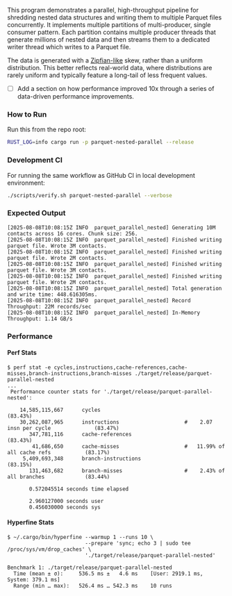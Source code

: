 This program demonstrates a parallel, high-throughput pipeline for shredding
nested data structures and writing them to multiple Parquet files concurrently.
It implements multiple partitions of multi-producer, single consumer pattern.
Each partition contains multiple producer threads that generate millions of
nested data and then streams them to a dedicated writer thread which writes to
a Parquet file.

The data is generated with a [Zipfian-like] skew, rather than a uniform
distribution. This better reflects real-world data, where distributions are
rarely uniform and typically feature a long-tail of less frequent values.

[Zipfian-like]: https://en.wikipedia.org/wiki/Zipf%27s_law

- [ ] Add a section on how performance improved 10x through a series of
  data-driven performance improvements.

### How to Run

Run this from the repo root:

```zsh
RUST_LOG=info cargo run -p parquet-nested-parallel --release
```

### Development CI

For running the same workflow as GitHub CI in local development environment:

```zsh
./scripts/verify.sh parquet-nested-parallel --verbose
```

### Expected Output

```text
[2025-08-08T10:08:15Z INFO  parquet_parallel_nested] Generating 10M contacts across 16 cores. Chunk size: 256.
[2025-08-08T10:08:15Z INFO  parquet_parallel_nested] Finished writing parquet file. Wrote 3M contacts.
[2025-08-08T10:08:15Z INFO  parquet_parallel_nested] Finished writing parquet file. Wrote 2M contacts.
[2025-08-08T10:08:15Z INFO  parquet_parallel_nested] Finished writing parquet file. Wrote 3M contacts.
[2025-08-08T10:08:15Z INFO  parquet_parallel_nested] Finished writing parquet file. Wrote 2M contacts.
[2025-08-08T10:08:15Z INFO  parquet_parallel_nested] Total generation and write time: 448.616305ms.
[2025-08-08T10:08:15Z INFO  parquet_parallel_nested] Record Throughput: 22M records/sec
[2025-08-08T10:08:15Z INFO  parquet_parallel_nested] In-Memory Throughput: 1.14 GB/s
```

### Performance

#### Perf Stats

```text
$ perf stat -e cycles,instructions,cache-references,cache-misses,branch-instructions,branch-misses ./target/release/parquet-parallel-nested
...
 Performance counter stats for './target/release/parquet-parallel-nested':

    14,585,115,667      cycles                                                                  (83.43%)
    30,262,087,965      instructions                     #    2.07  insn per cycle              (83.47%)
       347,781,116      cache-references                                                        (83.43%)
        41,686,650      cache-misses                     #   11.99% of all cache refs           (83.17%)
     5,409,693,348      branch-instructions                                                     (83.15%)
       131,463,682      branch-misses                    #    2.43% of all branches             (83.44%)

       0.572045514 seconds time elapsed

       2.960127000 seconds user
       0.456030000 seconds sys 
```

#### Hyperfine Stats

```text
$ ~/.cargo/bin/hyperfine --warmup 1 --runs 10 \                                                                                                              
                         --prepare 'sync; echo 3 | sudo tee /proc/sys/vm/drop_caches' \
                         './target/release/parquet-parallel-nested'

Benchmark 1: ./target/release/parquet-parallel-nested
  Time (mean ± σ):     536.5 ms ±   4.6 ms    [User: 2919.1 ms, System: 379.1 ms]
  Range (min … max):   526.4 ms … 542.3 ms    10 runs
```

[//]: # (### Design Notes)

[//]: # ()

[//]: # (* The data generation for)

[//]: # (  `Contact` struct uses a preset distribution defined for each of its fields.)

[//]: # (    * Use)

[//]: # (      `proptest` as the abstract shaper which knows the probability distribution of each)

[//]: # (      `Contact` field defined)

[//]: # (      as a `BoxedStrategy`.)

[//]: # (    * The abstract &#40;template-like&#41; shape makes it possible to configure)

[//]: # (      `Contact.name` to have realistic looking)

[//]: # (      values by using the)

[//]: # (      `fake` package, instead of generating random string values.)

[//]: # (    * Each)

[//]: # (      `Contact.phone_number` value is globally unique. This is implemented using a global)

[//]: # (      `std::sync::atomic::AtomicUsize` counter which is sequentially incremented. This was chosen to balance between)

[//]: # (      realistic enough numbers and not having to coordinate using an external data structure like a HashMap or bloom)

[//]: # (      filters.)

[//]: # (* Single-threaded execution on a single core is easy to write and requires less code. But it immediately runs into)

[//]: # (  bottleneck if we need to generate >1M nested data structure values.)

[//]: # (* Embarrassingly parallel data generation using `rayon` parallel iterator.)

[//]: # (    * A single dedicated parquet writer &#40;consumer&#41; thread which reads)

[//]: # (      `RecordBatch` from channel and write to file)

[//]: # (      storage.)

[//]: # (    * Many producers with a pipeline like: `PartialContact` _chunk_ -> `Contact`)

[//]: # (      _chunk_ -> `RecordBatch`.)

[//]: # (* Performance:)

[//]: # (    * Changing)

[//]: # (      `BASE_CHUNK_SIZE` from 8192 -> 256 makes the execution ~2x faster.)

[//]: # (* Decisions:)

[//]: # (    * Single-threaded vec materialization works upto 100K values. The next step is to generate small chunks and)

[//]: # (      immediately write to disk to avoid OOM crashes.)

[//]: # (    * There is a seam which separates the abstract shaping from the concrete &#40;assembly&#41; materialization of the value.)

[//]: # (        * The)

[//]: # (          `Contacts.phones.phone_number` is globally unique. The abstract shape contains the cardinality)

[//]: # (          distribution of)

[//]: # (          `Contact.phones` field, but the actual number which is used is only known at runtime tracked)

[//]: # (          by a global)

[//]: # (          `AtomicUsize` counter which is incremented by 1. Requires no coordination or locking.)

[//]: # (    * Switching to `tikv-jemallocator` had a negative impact of performance.)

[//]: # ()

[//]: # (### 1 Billion Nested Data Structures)

[//]: # ()

[//]: # (Linear scaling in performance from 10 million through 1 billion is the effect of fixed costs being amortized over longer)

[//]: # (runs. The current version fuses data generation with)

[//]: # (`RecordBatch` building. The producer thread control flow is)

[//]: # (simple. There is no extra code required for handling trailing rows which are less than the optimal)

[//]: # (`RecordBatch`)

[//]: # (size.)

[//]: # ()

[//]: # (```text)

[//]: # (➜  rusty-doodles git:&#40;main&#41; ✗ perf stat -e cycles,instructions,cache-references,cache-misses,branch-instructions,branch-misses ./target/release/parquet-parallel-nested                  dbu6)

[//]: # ([2025-07-03T18:22:25Z INFO  parquet_parallel_nested] Generating 1G contacts across 16 cores. Chunk size: 256.)

[//]: # ([2025-07-03T18:23:11Z INFO  parquet_parallel_nested] Finished writing parquet file. Wrote 250M contacts.)

[//]: # ([2025-07-03T18:23:11Z INFO  parquet_parallel_nested] Finished writing parquet file. Wrote 250M contacts.)

[//]: # ([2025-07-03T18:23:11Z INFO  parquet_parallel_nested] Finished writing parquet file. Wrote 250M contacts.)

[//]: # ([2025-07-03T18:23:11Z INFO  parquet_parallel_nested] Finished writing parquet file. Wrote 250M contacts.)

[//]: # ([2025-07-03T18:23:11Z INFO  parquet_parallel_nested] Total generation and write time: 45.0708714s.)

[//]: # ([2025-07-03T18:23:11Z INFO  parquet_parallel_nested] Record Throughput: 22M records/sec)

[//]: # ([2025-07-03T18:23:11Z INFO  parquet_parallel_nested] In-Memory Throughput: 1.13 GB/s)

[//]: # ()

[//]: # ( Performance counter stats for './target/release/parquet-parallel-nested':)

[//]: # ()

[//]: # ( 1,380,116,176,317      cycles                                                                  &#40;83.34%&#41;)

[//]: # ( 2,854,183,038,000      instructions                     #    2.07  insn per cycle              &#40;83.32%&#41;)

[//]: # (    36,862,140,938      cache-references                                                        &#40;83.36%&#41;)

[//]: # (     3,787,813,422      cache-misses                     #   10.28% of all cache refs           &#40;83.32%&#41;)

[//]: # (   527,304,886,022      branch-instructions                                                     &#40;83.30%&#41;)

[//]: # (    11,521,613,424      branch-misses                    #    2.19% of all branches             &#40;83.36%&#41;)

[//]: # ()

[//]: # (      45.079519917 seconds time elapsed)

[//]: # ()

[//]: # (     300.597543000 seconds user)

[//]: # (      28.455504000 seconds sys)

[//]: # (```)

[//]: # ()

[//]: # (The size of the parquet files which contains 750 million contacts each created by 4 writer threads.)

[//]: # ()

[//]: # (```text)

[//]: # (➜  rusty-doodles git:&#40;main&#41; ✗ ls contacts_*                                                                                                                                              dbu6)

[//]: # (contacts_1.parquet  contacts_2.parquet  contacts_3.parquet  contacts_4.parquet)

[//]: # (➜  rusty-doodles git:&#40;main&#41; ✗ ls contacts_* -lth                                                                                                                                         dbu6)

[//]: # (-rw-rw-r-- 1 jcsherin jcsherin 7.5G Jul  3 18:23 contacts_2.parquet)

[//]: # (-rw-rw-r-- 1 jcsherin jcsherin 7.5G Jul  3 18:23 contacts_3.parquet)

[//]: # (-rw-rw-r-- 1 jcsherin jcsherin 7.5G Jul  3 18:23 contacts_1.parquet)

[//]: # (-rw-rw-r-- 1 jcsherin jcsherin 7.5G Jul  3 18:23 contacts_4.parquet)

[//]: # (```)

[//]: # ()

[//]: # (### Performance Analysis: String Generation Strategies)

[//]: # ()

[//]: # (The)

[//]: # (`generate_name` method generates names with a high degree of duplication, where only ~25% of name are unique.)

[//]: # (The goal is to reduce the millions of small, short-lived heap allocations by comparing the baseline &#40;no interning&#41;,)

[//]: # (against two caching strategies: a global shared &#40;)

[//]: # (`DashMap`&#41; string interner and a thread-local string interner.)

[//]: # ()

[//]: # (Counter-intuitively, both interning strategies led to significant performance regression compared to the baseline)

[//]: # (version.)

[//]: # ()

[//]: # (The)

[//]: # (`DashMap` version has cache-coherency issues due to multiple thread writers on shared data structure. The)

[//]: # (thread-local version overcomes this problem, but the overhead it introduces in hashing,)

[//]: # (`RefCell` borrow, branching)

[//]: # (etc. proved to be more expensive than simply making more string allocations.)

[//]: # ()

[//]: # (The result is a lesson in what appeared to be an optimization target on paper &#40;a hot loop with many small)

[//]: # (allocations&#41;, in practice is already optimal.)

[//]: # ()

[//]: # (#### Raw Data: Performance Comparison &#40;10M Run Size&#41;)

[//]: # ()

[//]: # (| Metric                           | Baseline        | Shared `DashMap` Interner | Thread-Local Interner |)

[//]: # (|:---------------------------------|:----------------|:--------------------------|:----------------------|)

[//]: # (| **Wall Time &#40;Elapsed&#41;**          | **`0.440 s`**   | `0.955 s` &#40;+117%&#41;         | `0.793 s` &#40;+80%&#41;      |)

[//]: # (| **Record Throughput**            | **`23 M/s`**    | `11 M/s` &#40;-52%&#41;           | `14 M/s` &#40;-39%&#41;       |)

[//]: # (| **In-Memory Throughput**         | **`1.18 GB/s`** | `0.55 GB/s` &#40;-53%&#41;        | `0.72 GB/s` &#40;-39%&#41;    |)

[//]: # (|                                  |                 |                           |                       |)

[//]: # (| **Instructions Per Cycle &#40;IPC&#41;** | **`2.13`**      | `1.10` &#40;-48%&#41;             | `1.11` &#40;-48%&#41;         |)

[//]: # (| **Cache Miss Rate**              | **`11.39%`**    | `22.49%` &#40;+97%&#41;           | `15.91%` &#40;+40%&#41;       |)

[//]: # (| **Branch Miss Rate**             | **`2.16%`**     | `2.75%` &#40;+27%&#41;            | `3.03%` &#40;+40%&#41;        |)

[//]: # (|                                  |                 |                           |                       |)

[//]: # (| **Total CPU Time &#40;User + Sys&#41;**  | `3.155 s`       | `7.188 s` &#40;+128%&#41;         | `9.068 s` &#40;+187%&#41;     |)

[//]: # (| **User Time**                    | `2.834 s`       | `6.373 s`                 | `7.480 s`             |)

[//]: # (| **System Time**                  | `0.320 s`       | `0.814 s`                 | `1.588 s`             |)

[//]: # (|                                  |                 |                           |                       |)

[//]: # (| **Cycles**                       | `13.4 B`        | `30.9 B` &#40;+130%&#41;          | `38.4 B` &#40;+186%&#41;      |)

[//]: # (| **Instructions**                 | `28.6 B`        | `33.8 B` &#40;+18%&#41;           | `42.7 B` &#40;+49%&#41;       |)

[//]: # (| **Cache References**             | `336 M`         | `649 M` &#40;+93%&#41;            | `772 M` &#40;+130%&#41;       |)

[//]: # (| **Cache Misses**                 | `38.3 M`        | `146.0 M` &#40;+281%&#41;         | `122.9 M` &#40;+221%&#41;     |)

[//]: # (| **Branch Instructions**          | `5.31 B`        | `6.09 B` &#40;+15%&#41;           | `7.50 B` &#40;+41%&#41;       |)

[//]: # (| **Branch Misses**                | `115 M`         | `167 M` &#40;+45%&#41;            | `227 M` &#40;+97%&#41;        |)

[//]: # ()
